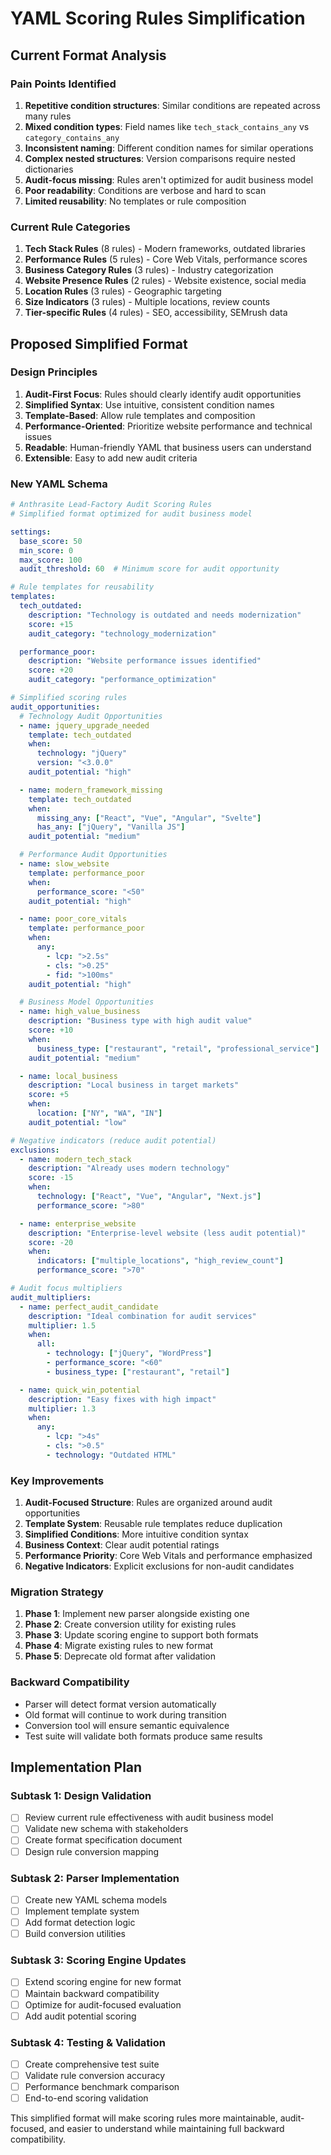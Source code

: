 # YAML Scoring Rules Simplification

## Current Format Analysis

### Pain Points Identified

1. **Repetitive condition structures**: Similar conditions are repeated across many rules
2. **Mixed condition types**: Field names like `tech_stack_contains_any` vs `category_contains_any`
3. **Inconsistent naming**: Different condition names for similar operations
4. **Complex nested structures**: Version comparisons require nested dictionaries
5. **Audit-focus missing**: Rules aren't optimized for audit business model
6. **Poor readability**: Conditions are verbose and hard to scan
7. **Limited reusability**: No templates or rule composition

### Current Rule Categories

1. **Tech Stack Rules** (8 rules) - Modern frameworks, outdated libraries
2. **Performance Rules** (5 rules) - Core Web Vitals, performance scores
3. **Business Category Rules** (3 rules) - Industry categorization
4. **Website Presence Rules** (2 rules) - Website existence, social media
5. **Location Rules** (3 rules) - Geographic targeting
6. **Size Indicators** (3 rules) - Multiple locations, review counts
7. **Tier-specific Rules** (4 rules) - SEO, accessibility, SEMrush data

## Proposed Simplified Format

### Design Principles

1. **Audit-First Focus**: Rules should clearly identify audit opportunities
2. **Simplified Syntax**: Use intuitive, consistent condition names
3. **Template-Based**: Allow rule templates and composition
4. **Performance-Oriented**: Prioritize website performance and technical issues
5. **Readable**: Human-friendly YAML that business users can understand
6. **Extensible**: Easy to add new audit criteria

### New YAML Schema

```yaml
# Anthrasite Lead-Factory Audit Scoring Rules
# Simplified format optimized for audit business model

settings:
  base_score: 50
  min_score: 0
  max_score: 100
  audit_threshold: 60  # Minimum score for audit opportunity

# Rule templates for reusability
templates:
  tech_outdated:
    description: "Technology is outdated and needs modernization"
    score: +15
    audit_category: "technology_modernization"

  performance_poor:
    description: "Website performance issues identified"
    score: +20
    audit_category: "performance_optimization"

# Simplified scoring rules
audit_opportunities:
  # Technology Audit Opportunities
  - name: jquery_upgrade_needed
    template: tech_outdated
    when:
      technology: "jQuery"
      version: "<3.0.0"
    audit_potential: "high"

  - name: modern_framework_missing
    template: tech_outdated
    when:
      missing_any: ["React", "Vue", "Angular", "Svelte"]
      has_any: ["jQuery", "Vanilla JS"]
    audit_potential: "medium"

  # Performance Audit Opportunities
  - name: slow_website
    template: performance_poor
    when:
      performance_score: "<50"
    audit_potential: "high"

  - name: poor_core_vitals
    template: performance_poor
    when:
      any:
        - lcp: ">2.5s"
        - cls: ">0.25"
        - fid: ">100ms"
    audit_potential: "high"

  # Business Model Opportunities
  - name: high_value_business
    description: "Business type with high audit value"
    score: +10
    when:
      business_type: ["restaurant", "retail", "professional_service"]
    audit_potential: "medium"

  - name: local_business
    description: "Local business in target markets"
    score: +5
    when:
      location: ["NY", "WA", "IN"]
    audit_potential: "low"

# Negative indicators (reduce audit potential)
exclusions:
  - name: modern_tech_stack
    description: "Already uses modern technology"
    score: -15
    when:
      technology: ["React", "Vue", "Angular", "Next.js"]
      performance_score: ">80"

  - name: enterprise_website
    description: "Enterprise-level website (less audit potential)"
    score: -20
    when:
      indicators: ["multiple_locations", "high_review_count"]
      performance_score: ">70"

# Audit focus multipliers
audit_multipliers:
  - name: perfect_audit_candidate
    description: "Ideal combination for audit services"
    multiplier: 1.5
    when:
      all:
        - technology: ["jQuery", "WordPress"]
        - performance_score: "<60"
        - business_type: ["restaurant", "retail"]

  - name: quick_win_potential
    description: "Easy fixes with high impact"
    multiplier: 1.3
    when:
      any:
        - lcp: ">4s"
        - cls: ">0.5"
        - technology: "Outdated HTML"
```

### Key Improvements

1. **Audit-Focused Structure**: Rules are organized around audit opportunities
2. **Template System**: Reusable rule templates reduce duplication
3. **Simplified Conditions**: More intuitive condition syntax
4. **Business Context**: Clear audit potential ratings
5. **Performance Priority**: Core Web Vitals and performance emphasized
6. **Negative Indicators**: Explicit exclusions for non-audit candidates

### Migration Strategy

1. **Phase 1**: Implement new parser alongside existing one
2. **Phase 2**: Create conversion utility for existing rules
3. **Phase 3**: Update scoring engine to support both formats
4. **Phase 4**: Migrate existing rules to new format
5. **Phase 5**: Deprecate old format after validation

### Backward Compatibility

- Parser will detect format version automatically
- Old format will continue to work during transition
- Conversion tool will ensure semantic equivalence
- Test suite will validate both formats produce same results

## Implementation Plan

### Subtask 1: Design Validation
- [ ] Review current rule effectiveness with audit business model
- [ ] Validate new schema with stakeholders
- [ ] Create format specification document
- [ ] Design rule conversion mapping

### Subtask 2: Parser Implementation
- [ ] Create new YAML schema models
- [ ] Implement template system
- [ ] Add format detection logic
- [ ] Build conversion utilities

### Subtask 3: Scoring Engine Updates
- [ ] Extend scoring engine for new format
- [ ] Maintain backward compatibility
- [ ] Optimize for audit-focused evaluation
- [ ] Add audit potential scoring

### Subtask 4: Testing & Validation
- [ ] Create comprehensive test suite
- [ ] Validate rule conversion accuracy
- [ ] Performance benchmark comparison
- [ ] End-to-end scoring validation

This simplified format will make scoring rules more maintainable, audit-focused, and easier to understand while maintaining full backward compatibility.
